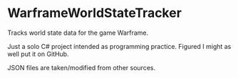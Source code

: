 # WarframeWorldStateTracker
Tracks world state data for the game Warframe.

Just a solo C# project intended as programming practice. Figured I might as well put it on GitHub.

JSON files are taken/modified from other sources.
